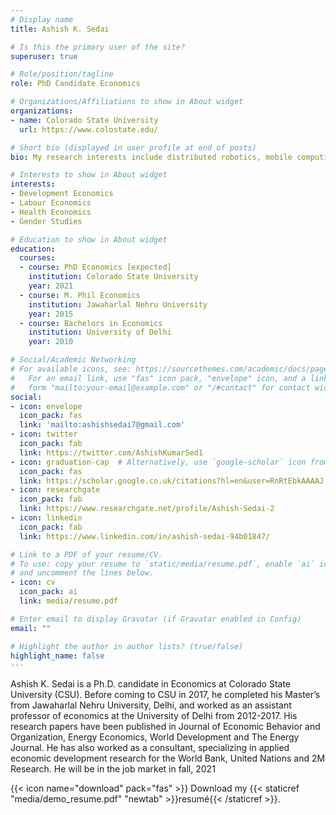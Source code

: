 ```yaml
---
# Display name
title: Ashish K. Sedai

# Is this the primary user of the site?
superuser: true

# Role/position/tagline
role: PhD Candidate Economics

# Organizations/Affiliations to show in About widget
organizations:
- name: Colorado State University
  url: https://www.colostate.edu/

# Short bio (displayed in user profile at end of posts)
bio: My research interests include distributed robotics, mobile computing and programmable matter.

# Interests to show in About widget
interests:
- Development Economics
- Labour Economics
- Health Economics
- Gender Studies

# Education to show in About widget
education:
  courses:
  - course: PhD Economics [expected]
    institution: Colorado State University
    year: 2021
  - course: M. Phil Economics
    institution: Jawaharlal Nehru University
    year: 2015
  - course: Bachelors in Economics
    institution: University of Delhi
    year: 2010

# Social/Academic Networking
# For available icons, see: https://sourcethemes.com/academic/docs/page-builder/#icons
#   For an email link, use "fas" icon pack, "envelope" icon, and a link in the
#   form "mailto:your-email@example.com" or "/#contact" for contact widget.
social:
- icon: envelope
  icon_pack: fas
  link: 'mailto:ashishsedai7@gmail.com'
- icon: twitter
  icon_pack: fab
  link: https://twitter.com/AshishKumarSed1
- icon: graduation-cap  # Alternatively, use `google-scholar` icon from `ai` icon pack
  icon_pack: fas
  link: https://scholar.google.co.uk/citations?hl=en&user=RnRtEbkAAAAJ
- icon: researchgate
  icon_pack: fab
  link: https://www.researchgate.net/profile/Ashish-Sedai-2
- icon: linkedin
  icon_pack: fab
  link: https://www.linkedin.com/in/ashish-sedai-94b01847/

# Link to a PDF of your resume/CV.
# To use: copy your resume to `static/media/resume.pdf`, enable `ai` icons in `params.toml`, 
# and uncomment the lines below.
- icon: cv
  icon_pack: ai
  link: media/resume.pdf

# Enter email to display Gravatar (if Gravatar enabled in Config)
email: ""

# Highlight the author in author lists? (true/false)
highlight_name: false
---
```


Ashish K. Sedai is a Ph.D. candidate in Economics at Colorado State University (CSU). Before coming to CSU in 2017, he completed his Master’s from Jawaharlal Nehru University, Delhi, and worked as an assistant professor of economics at the University of Delhi from 2012-2017. His research papers have been published in Journal of Economic Behavior and Organization, Energy Economics, World Development and The Energy Journal.  He has also worked as a consultant, specializing in applied economic development research for the World Bank, United Nations and 2M Research. He will be in the job market in fall, 2021 

{{< icon name="download" pack="fas" >}} Download my {{< staticref "media/demo_resume.pdf" "newtab" >}}resumé{{< /staticref >}}.
